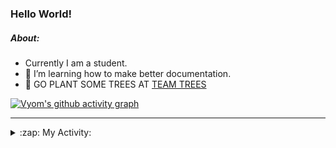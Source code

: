 ### Hello World!

##### About:
- Currently I am a student.
- 🌱 I’m learning how to make better documentation.
- 🌱 GO PLANT SOME TREES AT [TEAM TREES](https://teamtrees.org/)

[![Vyom's github activity graph](https://activity-graph.herokuapp.com/graph?username=Vyvy-vi)](https://github.com/ashutosh00710/github-readme-activity-graph)

---
<details>
  <summary>:zap: My Activity:</summary>
  
<!--START_SECTION:waka-->
![Code Time](http://img.shields.io/badge/Code%20Time-933%20hrs%2040%20mins-blue)

**I'm a Night 🦉** 

```text
🌞 Morning    93 commits     ███░░░░░░░░░░░░░░░░░░░░░░   13.38% 
🌆 Daytime    168 commits    ██████░░░░░░░░░░░░░░░░░░░   24.17% 
🌃 Evening    229 commits    ████████░░░░░░░░░░░░░░░░░   32.95% 
🌙 Night      205 commits    ███████░░░░░░░░░░░░░░░░░░   29.5%

```
📅 **I'm Most Productive on Sunday** 

```text
Monday       101 commits    ███░░░░░░░░░░░░░░░░░░░░░░   14.53% 
Tuesday      112 commits    ████░░░░░░░░░░░░░░░░░░░░░   16.12% 
Wednesday    87 commits     ███░░░░░░░░░░░░░░░░░░░░░░   12.52% 
Thursday     101 commits    ███░░░░░░░░░░░░░░░░░░░░░░   14.53% 
Friday       103 commits    ███░░░░░░░░░░░░░░░░░░░░░░   14.82% 
Saturday     74 commits     ██░░░░░░░░░░░░░░░░░░░░░░░   10.65% 
Sunday       117 commits    ████░░░░░░░░░░░░░░░░░░░░░   16.83%

```


📊 **This Week I Spent My Time On** 

```text
🔥 Editors: 
VS Code                  11 hrs 25 mins      █████████████████████████   100.0%

🐱‍💻 Projects: 
CSF                      7 hrs               ███████████████░░░░░░░░░░   61.4% 
file-utils               1 hr 49 mins        ████░░░░░░░░░░░░░░░░░░░░░   15.93% 
github-readme-youtube-car54 mins             ██░░░░░░░░░░░░░░░░░░░░░░░   8.0% 
TEA-onboarding-bot       44 mins             █░░░░░░░░░░░░░░░░░░░░░░░░   6.53% 
praise                   41 mins             █░░░░░░░░░░░░░░░░░░░░░░░░   6.01%

```


 Last Updated on 23/10/2022 15:04:40 UTC
<!--END_SECTION:waka-->
</details>
